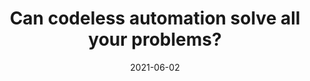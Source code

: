 ---
categories:
- Software Testing
date: '2021-06-02'
title: Can codeless automation solve all your problems?
---
